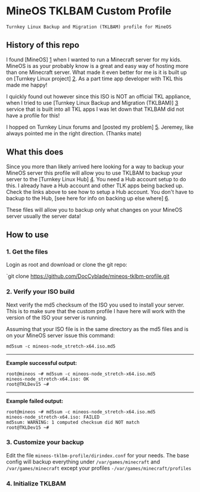 # MineOS TKLBAM Custom Profile
    Turnkey Linux Backup and Migration (TKLBAM) profile for MineOS

## History of this repo
I found [MineOS] [1] when I wanted to run a Minecraft server for my kids. MineOS
is as your probably know is a great and easy way of hosting more than one
Minecraft server. What made it even better for me is it is built up on
[Turnkey Linux project] [2]. As a part time app developer with TKL this 
made me happy!  

I quickly found out however since this ISO is NOT an official TKL
appliance, when I tried to use [Turnkey Linux Backup and Migration (TKLBAM)] [3] 
service that is built into all TKL apps I was let down that TKLBAM 
did not have a profile for this!

I hopped on Turnkey Linux forums and [posted my problem] [5]. Jeremey, like 
always pointed me in the right direction. (Thanks mate)


## What this does

Since you more than likely arrived here looking for a way to backup your
MineOS server this profile will allow you to use TKLBAM to backup your
server to the [Turnkey Linux Hub] [4]. You need a Hub account setup to do this.
I already have a Hub account and other TLK apps being backed up. Check the
links above to see how to setup a Hub account. You don't have to backup
to the Hub, [see here for info on backing up else where] [6].

These files will allow you to backup only what changes on your MineOS server
usually the server data!

## How to use


### 1. Get the files

Login as root and download or clone the git repo:

`git clone https://github.com/DocCyblade/mineos-tklbm-profile.git


### 2. Verify your ISO build

Next verify the md5 checksum of the ISO you used to install your server.
This is to make sure that the custom profile I have here will work with
the version of the ISO your server is running.

Assuming that your ISO file is in the same directory as the md5 files
and is on your MineOS server issue this command:

`md5sum -c mineos-node_stretch-x64.iso.md5 `

---

**Example successful output:**
```
root@mineos ~# md5sum -c mineos-node_stretch-x64.iso.md5 
mineos-node_stretch-x64.iso: OK
root@TKLDev15 ~#
```

---

**Example failed output:**
```
root@mineos ~# md5sum -c mineos-node_stretch-x64.iso.md5
mineos-node_stretch-x64.iso: FAILED
md5sum: WARNING: 1 computed checksum did NOT match
root@TKLDev15 ~#

```

### 3. Customize your backup

Edit the file `mineos-tklbm-profile/dirindex.conf` for your needs. The base config will 
backup everything under `/var/games/minecraft` and `/var/games/minecraft` except your
profiles `-/var/games/minecraft/profiles`

### 4. Initialize TKLBAM







 


[1]: https://minecraft.codeemo.com/mineoswiki/index.php?title=Main_Page#Previous_version_ISOs "Click here for more on MineOS"
[2]: https://www.turnkeylinux.org "Click to learn more about TKL"
[3]: https://www.turnkeylinux.org/docs/tklbam "Click to learn more about TKLBAM"
[4]: https://hub.turnkeylinux.org "Click to learn more about TKL Hub"
[5]: https://www.turnkeylinux.org/forum/support/tue-20200225-1243/mineos-backup "Click to see the post"
[6]: https://www.turnkeylinux.org/faq/backup-and-migration-tklbam#t599n2387 "Click to see other places to backup to"
[7]: http:// "xxxxx"
[8]: http:// "xxxxx"
[9]: http:// "xxxxx"


